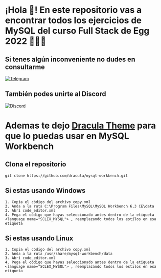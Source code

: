 # ¡Hola 👋! En este repositorio vas a encontrar todos los ejercicios de MySQL del curso Full Stack de Egg 2022 👨🏻‍💻 

## Si tenes algún inconveniente no dudes en consultarme

[![Telegram](https://img.shields.io/badge/Telegram-2CA5E0?style=for-the-badge&logo=telegram&logoColor=white)](https://t.me/Agslz)

## También podes unirte al Discord

[![Discord](https://img.shields.io/badge/Discord-7289DA?style=for-the-badge&logo=discord&logoColor=white)](https://discord.gg/KzB8YEhYv3)

# Ademas te dejo [Dracula Theme](https://draculatheme.com/mysql-workbench) para que lo puedas usar en MySQL Workbench

## Clona el repositorio

```
git clone https://github.com/dracula/mysql-workbench.git
```

## Si estas usando Windows

```
1. Copia el código del archivo copy.xml
2. Anda a la ruta C:\Program Files\MySQL\MySQL Workbench 6.3 CE\data
3. Abrí code_editor.xml
4. Pega el código que hayas seleccionado antes dentro de la etiqueta <language name="SCLEX_MYSQL"> , reemplazando todos los estilos en esa etiqueta
```
  
## Si estas usando Linux

```
1. Copia el código del archivo copy.xml
2. Anda a la ruta /usr/share/mysql-workbench/data
3. Abrí code_editor.xml
4. Pega el código que hayas seleccionado antes dentro de la etiqueta <language name="SCLEX_MYSQL"> , reemplazando todos los estilos en esa etiqueta
```
  


